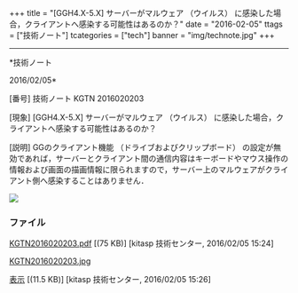 ﻿+++
title = "[GGH4.X-5.X] サーバーがマルウェア （ウイルス） に感染した場合，クライアントへ感染する可能性はあるのか？"
date = "2016-02-05"
ttags = ["技術ノート"]
tcategories = ["tech"]
banner = "img/technote.jpg"
+++

-----------------------------------------------------------------------------------------------------------------------------

*技術ノート

2016/02/05*


[番号]
技術ノート KGTN 2016020203

[現象]
[GGH4.X-5.X] サーバーがマルウェア （ウイルス）
に感染した場合，クライアントへ感染する可能性はあるのか？

[説明]
GGのクライアント機能 （ドライブおよびクリップボード）
の設定が無効であれば，サーバーとクライアント間の通信内容はキーボードやマウス操作の情報および画面の描画情報に限られますので，サーバー上のマルウェアがクライアント側へ感染することはありません．

![](http://techreport.kitasp.net/attachments/download/2465/KGTN2016020203.jpg)


### ファイル

 
 


[KGTN2016020203.pdf](http://techreport.kitasp.net/attachments/download/2463/KGTN2016020203.pdf)
 [(75 KB)] [kitasp 技術センター, 2016/02/05
15:24]

[KGTN2016020203.jpg](http://techreport.kitasp.net/attachments/download/2465/KGTN2016020203.jpg)

[表示](http://techreport.kitasp.net/attachments/2465/KGTN2016020203.jpg "表示")
 [(11.5 KB)] [kitasp 技術センター, 2016/02/05
15:26]


 


 

